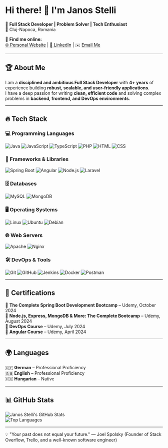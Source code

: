 # Hi there! 👋 I'm Janos Stelli  

🚀 **Full Stack Developer | Problem Solver | Tech Enthusiast**  
📍 Cluj-Napoca, Romania  

🔗 **Find me online:**  
[🌐 Personal Website](https://stellijanos.com) | [💼 LinkedIn](https://www.linkedin.com/in/stellijanos/) | ✉️ [Email Me](mailto:janos@stellijanos.com)  

---

## 🏆 About Me  

I am a **disciplined and ambitious Full Stack Developer** with **4+ years** of experience building **robust, scalable, and user-friendly applications**.  
I have a deep passion for writing **clean, efficient code** and solving complex problems in **backend, frontend, and DevOps environments**.  

---

## 🔥 Tech Stack  

### 💻 Programming Languages  
![Java](https://img.shields.io/badge/Java-ED8B00?style=flat&logo=openjdk&logoColor=white)  ![JavaScript](https://img.shields.io/badge/JavaScript-F7DF1E?style=flat&logo=javascript&logoColor=black)  ![TypeScript](https://img.shields.io/badge/TypeScript-3178C6?style=flat&logo=typescript&logoColor=white)  ![PHP](https://img.shields.io/badge/PHP-777BB4?style=flat&logo=php&logoColor=white)  ![HTML](https://img.shields.io/badge/HTML5-E34F26?style=flat&logo=html5&logoColor=white)  ![CSS](https://img.shields.io/badge/CSS3-1572B6?style=flat&logo=css3&logoColor=white)  

### 🚀 Frameworks & Libraries  
![Spring Boot](https://img.shields.io/badge/Spring%20Boot-6DB33F?style=flat&logo=spring-boot&logoColor=white)  ![Angular](https://img.shields.io/badge/Angular-DD0031?style=flat&logo=angular&logoColor=white)  ![Node.js](https://img.shields.io/badge/Node.js-339933?style=flat&logo=node.js&logoColor=white)  ![Laravel](https://img.shields.io/badge/Laravel-FF2D20?style=flat&logo=laravel&logoColor=white)  

### 🗄️ Databases  
![MySQL](https://img.shields.io/badge/MySQL-4479A1?style=flat&logo=mysql&logoColor=white)  ![MongoDB](https://img.shields.io/badge/MongoDB-47A248?style=flat&logo=mongodb&logoColor=white)  

### 🖥️ Operating Systems  
![Linux](https://img.shields.io/badge/Linux-FCC624?style=flat&logo=linux&logoColor=black)  ![Ubuntu](https://img.shields.io/badge/Ubuntu-E95420?style=flat&logo=ubuntu&logoColor=white)  ![Debian](https://img.shields.io/badge/Debian-A81D33?style=flat&logo=debian&logoColor=white)  

### 🌐 Web Servers  
![Apache](https://img.shields.io/badge/Apache-D22128?style=flat&logo=apache&logoColor=white)  ![Nginx](https://img.shields.io/badge/Nginx-009639?style=flat&logo=nginx&logoColor=white)  

### 🛠️ DevOps & Tools  
![Git](https://img.shields.io/badge/Git-F05032?style=flat&logo=git&logoColor=white)  ![GitHub](https://img.shields.io/badge/GitHub-181717?style=flat&logo=github&logoColor=white)  ![Jenkins](https://img.shields.io/badge/Jenkins-D24939?style=flat&logo=jenkins&logoColor=white)  ![Docker](https://img.shields.io/badge/Docker-2496ED?style=flat&logo=docker&logoColor=white)  ![Postman](https://img.shields.io/badge/Postman-FF6C37?style=flat&logo=postman&logoColor=white)  

---

## 📜 Certifications  
📌 **The Complete Spring Boot Development Bootcamp** – Udemy, October 2024  
📌 **Node.js, Express, MongoDB & More: The Complete Bootcamp** – Udemy, August 2024  
📌 **DevOps Course** – Udemy, July 2024  
📌 **Angular Course** – Udemy, April 2024  

---

## 🌍 Languages  
🇩🇪 **German** – Professional Proficiency  
🇬🇧 **English** – Professional Proficiency  
🇭🇺 **Hungarian** – Native  

---

## 📊 GitHub Stats  

![Janos Stelli's GitHub Stats](https://github-readme-stats.vercel.app/api?username=stellijanos&show_icons=true&theme=dark)  
![Top Languages](https://github-readme-stats.vercel.app/api/top-langs/?username=stellijanos&layout=compact&theme=dark)  

---

💡 "Your past does not equal your future."
      — Joel Spolsky (Founder of Stack Overflow, Trello, and a well-known software engineer)
